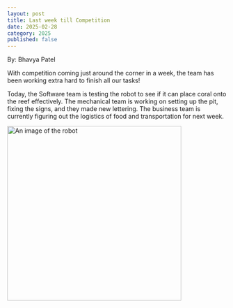 ```yaml
---
layout: post
title: Last week till Competition
date: 2025-02-28
category: 2025
published: false
---
```

By: Bhavya Patel

With competition coming just around the corner in a week, the team has been working extra hard to finish all our tasks!

Today, the Software team is testing the robot to see if it can place coral onto the reef effectively. The mechanical team is working on setting up the pit, fixing the signs, and they made new lettering. The business team is currently figuring out the logistics of food and transportation for next week. 

<img class="img-responsive" src="https://drive.google.com/thumbnail?id=1ukei3NdmbiRbrF-lwLz7cdp8fu35wv4O&sz=w1000" data-fancybox alt="An image of the robot" width="400" />

